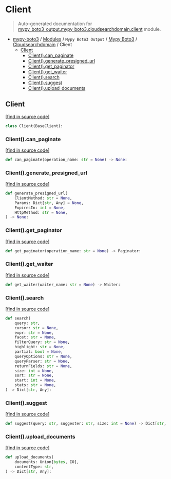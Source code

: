 # Client

> Auto-generated documentation for [mypy_boto3_output.mypy_boto3.cloudsearchdomain.client](https://github.com/vemel/mypy_boto3/blob/master/mypy_boto3_output/mypy_boto3/cloudsearchdomain/client.py) module.

- [mypy-boto3](../../../README.md#mypy_boto3) / [Modules](../../../MODULES.md#mypy-boto3-modules) / `Mypy Boto3 Output` / [Mypy Boto3](../index.md#mypy-boto3) / [Cloudsearchdomain](index.md#cloudsearchdomain) / Client
    - [Client](#client)
        - [Client().can_paginate](#clientcan_paginate)
        - [Client().generate_presigned_url](#clientgenerate_presigned_url)
        - [Client().get_paginator](#clientget_paginator)
        - [Client().get_waiter](#clientget_waiter)
        - [Client().search](#clientsearch)
        - [Client().suggest](#clientsuggest)
        - [Client().upload_documents](#clientupload_documents)

## Client

[[find in source code]](https://github.com/vemel/mypy_boto3/blob/master/mypy_boto3_output/mypy_boto3/cloudsearchdomain/client.py#L13)

```python
class Client(BaseClient):
```

### Client().can_paginate

[[find in source code]](https://github.com/vemel/mypy_boto3/blob/master/mypy_boto3_output/mypy_boto3/cloudsearchdomain/client.py#L16)

```python
def can_paginate(operation_name: str = None) -> None:
```

### Client().generate_presigned_url

[[find in source code]](https://github.com/vemel/mypy_boto3/blob/master/mypy_boto3_output/mypy_boto3/cloudsearchdomain/client.py#L20)

```python
def generate_presigned_url(
    ClientMethod: str = None,
    Params: Dict[str, Any] = None,
    ExpiresIn: int = None,
    HttpMethod: str = None,
) -> None:
```

### Client().get_paginator

[[find in source code]](https://github.com/vemel/mypy_boto3/blob/master/mypy_boto3_output/mypy_boto3/cloudsearchdomain/client.py#L30)

```python
def get_paginator(operation_name: str = None) -> Paginator:
```

### Client().get_waiter

[[find in source code]](https://github.com/vemel/mypy_boto3/blob/master/mypy_boto3_output/mypy_boto3/cloudsearchdomain/client.py#L34)

```python
def get_waiter(waiter_name: str = None) -> Waiter:
```

### Client().search

[[find in source code]](https://github.com/vemel/mypy_boto3/blob/master/mypy_boto3_output/mypy_boto3/cloudsearchdomain/client.py#L38)

```python
def search(
    query: str,
    cursor: str = None,
    expr: str = None,
    facet: str = None,
    filterQuery: str = None,
    highlight: str = None,
    partial: bool = None,
    queryOptions: str = None,
    queryParser: str = None,
    returnFields: str = None,
    size: int = None,
    sort: str = None,
    start: int = None,
    stats: str = None,
) -> Dict[str, Any]:
```

### Client().suggest

[[find in source code]](https://github.com/vemel/mypy_boto3/blob/master/mypy_boto3_output/mypy_boto3/cloudsearchdomain/client.py#L58)

```python
def suggest(query: str, suggester: str, size: int = None) -> Dict[str, Any]:
```

### Client().upload_documents

[[find in source code]](https://github.com/vemel/mypy_boto3/blob/master/mypy_boto3_output/mypy_boto3/cloudsearchdomain/client.py#L62)

```python
def upload_documents(
    documents: Union[bytes, IO],
    contentType: str,
) -> Dict[str, Any]:
```
